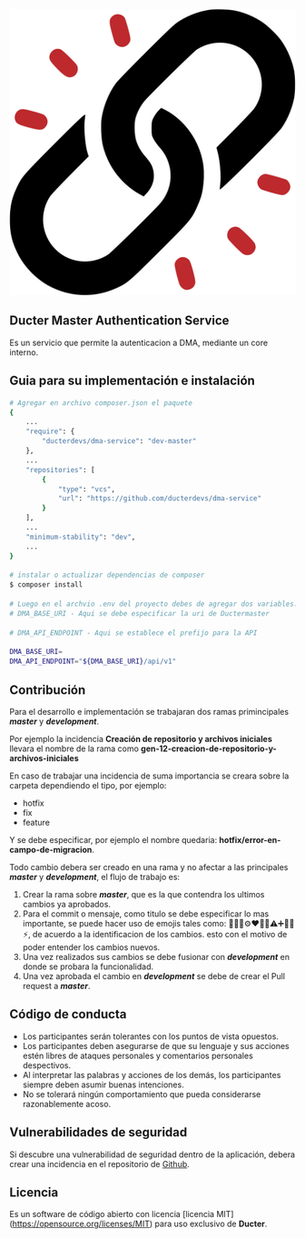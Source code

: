 <p align="center"><img src="/art/logo.svg" alt="Logo"></p>

## Ducter Master Authentication Service

Es un servicio que permite la autenticacion a DMA, mediante un core interno.


## Guia para su implementación e instalación

```bash
# Agregar en archivo composer.json el paquete 
{
    ...
    "require": {
        "ducterdevs/dma-service": "dev-master"
    },
    ...
    "repositories": [
        {
            "type": "vcs",
            "url": "https://github.com/ducterdevs/dma-service"
        }
    ],
    ...
    "minimum-stability": "dev",
    ...
}

# instalar o actualizar dependencias de composer
$ composer install

# Luego en el archvio .env del proyecto debes de agregar dos variables.
# DMA_BASE_URI - Aqui se debe especificar la uri de Ductermaster

# DMA_API_ENDPOINT - Aqui se establece el prefijo para la API

DMA_BASE_URI=
DMA_API_ENDPOINT="${DMA_BASE_URI}/api/v1"

```

## Contribución

Para el desarrollo e implementación se trabajaran dos ramas primincipales ***master*** y ***development***.

Por ejemplo la incidencia **Creación de repositorio y archivos iniciales** llevara el nombre de la rama como **gen-12-creacion-de-repositorio-y-archivos-iniciales**

En caso de trabajar una incidencia de suma importancia se creara sobre la carpeta dependiendo el tipo, por ejemplo:

- hotfix
- fix
- feature

Y se debe especificar, por ejemplo el nombre quedaria: **hotfix/error-en-campo-de-migracion**.

Todo cambio debera ser creado en una rama y no afectar a las principales ***master*** y ***development***, el flujo de trabajo es:

1. Crear la rama sobre  ***master***, que es la que contendra los ultimos cambios ya aprobados.
2. Para el commit o mensaje, como titulo se debe especificar lo mas importante, se puede hacer uso de emojis tales como: 🐛✨✅⚙❤️🚫❌⚠️➕🚩🚀⚡, de acuerdo a la identificacion de los cambios. esto con el motivo de poder entender los cambios nuevos.
3. Una vez realizados sus cambios se debe fusionar con ***development*** en donde se probara la funcionalidad.
4. Una vez aprobada el cambio en ***development*** se debe de crear el Pull request a ***master***.


## Código de conducta

- Los participantes serán tolerantes con los puntos de vista opuestos.
- Los participantes deben asegurarse de que su lenguaje y sus acciones estén libres de ataques personales y comentarios personales despectivos.
- Al interpretar las palabras y acciones de los demás, los participantes siempre deben asumir buenas intenciones.
- No se tolerará ningún comportamiento que pueda considerarse razonablemente acoso.

## Vulnerabilidades de seguridad

Si descubre una vulnerabilidad de seguridad dentro de la aplicación, debera crear una incidencia en el repositorio de [Github](https://github.com/ducterdevs/dma-service).

## Licencia

Es un software de código abierto con licencia [licencia MIT] (https://opensource.org/licenses/MIT) para uso exclusivo de **Ducter**.
